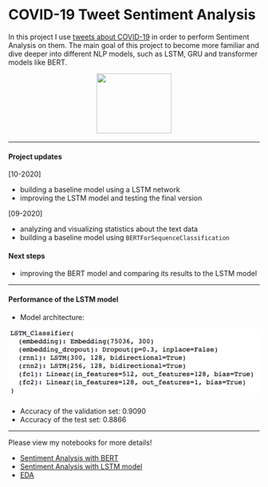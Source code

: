 # COVID-19 Tweet Sentiment Analysis

In this project I use [tweets about COVID-19](https://www.kaggle.com/datatattle/covid-19-nlp-text-classification) in order to perform Sentiment Analysis on them. The main goal of this project to become more familiar and dive deeper into different NLP models, such as LSTM, GRU and transformer models like BERT.

<p align="center">
  <img width="150" height="120" src="https://cdn.pixabay.com/photo/2014/04/03/11/53/twitter-312464_960_720.png">
</p>

***

#### Project updates

[10-2020]
- building a baseline model using a LSTM network
- improving the LSTM model and testing the final version

[09-2020]
- analyzing and visualizing statistics about the text data
- building a baseline model using `BERTForSequenceClassification`

#### Next steps
- improving the BERT model and comparing its results to the LSTM model

***

#### Performance of the LSTM model
- Model architecture:
<p align="left">
  <img width="500" height="140" src="https://github.com/HeleneFabia/covid-19-tweet-sentiment-analysis/blob/master/images/lstm_architecture.png">
</p>

- Accuracy of the validation set: 0.9090
- Accuracy of the test set: 0.8866

***

Please view my notebooks for more details!
- [Sentiment Analysis with BERT](https://github.com/HeleneFabia/covid-19-tweet-sentiment-analysis/blob/master/covid-19-tweet-bert.ipynb)
- [Sentiment Analysis with LSTM model](https://github.com/HeleneFabia/covid-19-tweet-sentiment-analysis/blob/master/covid_19_tweet_lstm.ipynb)
- [EDA](https://github.com/HeleneFabia/covid-19-tweet-sentiment-analysis/blob/master/covid-19-tweet-eda.ipynb) 

